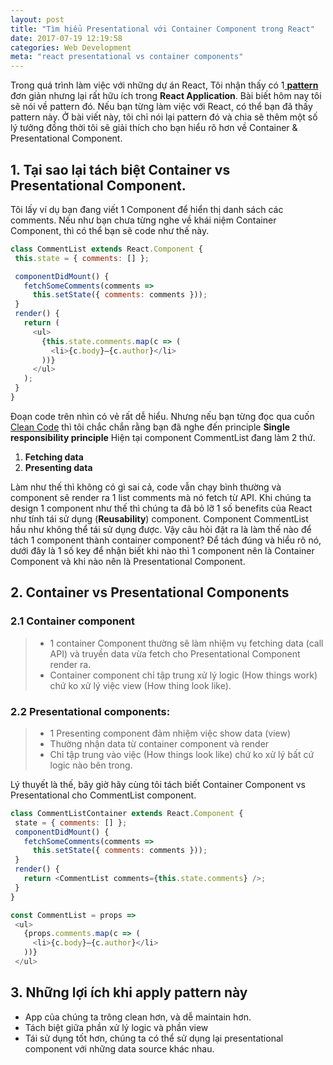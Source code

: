 ```yaml
---
layout: post
title: "Tìm hiểu Presentational với Container Component trong React"
date: 2017-07-19 12:19:58
categories: Web Development
meta: "react presentational vs container components"
---
```

Trong quá trình làm việc với những dự án React, Tôi nhận thấy có 1[ **pattern**](https://en.wikipedia.org/wiki/Software_design_pattern) đơn giản nhưng lại rất hữu ích trong **React Application**. Bài biết hôm nay tôi sẽ nói về pattern đó.
Nếu bạn từng làm việc với React, có thể bạn đã thấy pattern này. Ở bài viết này, tôi chỉ nói lại pattern đó và chia sẽ thêm một số lý tưởng đồng thời tôi sẽ giải thích cho bạn hiểu rõ hơn về Container & Presentational Component.

## 1. Tại sao lại tách biệt Container vs Presentational Component.
Tôi lấy ví dụ bạn đang viết 1 Component để hiển thị danh sách các comments. Nếu như bạn chưa từng nghe về khái niệm Container Component, thì có thể bạn sẽ code như thế này.
```javascript
class CommentList extends React.Component {
 this.state = { comments: [] };

 componentDidMount() {
   fetchSomeComments(comments =>
     this.setState({ comments: comments }));
 }
 render() {
   return (
     <ul>
       {this.state.comments.map(c => (
         <li>{c.body}—{c.author}</li>
       ))}
     </ul>
   );
 }
}
```

Đoạn code trên nhìn có vẻ rất dễ hiểu. Nhưng nếu bạn từng đọc qua cuốn [Clean Code](https://www.amazon.com/Clean-Code-Handbook-Software-Craftsmanship/dp/0132350882) thì tôi chắc chắn rằng bạn đã nghe đến principle **Single responsibility principle**
Hiện tại component CommentList đang làm 2 thứ.
1. **Fetching data**
1. **Presenting data**

Làm như thế thì không có gì sai cả, code vẫn chạy bình thường và component sẽ render ra 1 list comments mà nó fetch từ API.
Khi chúng ta design 1 component như thế thì chúng ta đã bỏ lỡ 1 số benefits của React như tính tái sử dụng (**Reusability**) component. Component CommentList hầu như không thể tái sử dụng được.
Vậy câu hỏi đặt ra là làm thế nào để tách 1 component thành container component? Để tách đúng và hiểu rõ nó, dưới đây là 1 số key để nhận biết khi nào thì 1
component nên là Container Component và khi nào nên là Presentational Component.

## 2. Container vs Presentational Components
### 2.1 Container component
> - 1 container Component thường sẽ làm nhiệm vụ fetching data (call API) và truyền data vừa fetch cho Presentational Component render ra.
> - Container component chỉ tập trung xử lý logic (How things work) chứ ko xử lý việc view (How thing look like).

### 2.2 Presentational components:
> - 1 Presenting component đảm nhiệm việc show data (view)
> - Thường nhận data từ container component và render
> - Chỉ tập trung vào việc (How things look like) chứ ko xử lý bất cứ logic nào bên trong.

Lý thuyết là thế, bây giờ hãy cùng tôi tách biết Container Component vs Presentational cho CommentList component.
```javascript
class CommentListContainer extends React.Component {
 state = { comments: [] };
 componentDidMount() {
   fetchSomeComments(comments =>
     this.setState({ comments: comments }));
 }
 render() {
   return <CommentList comments={this.state.comments} />;
 }
}

const CommentList = props =>
 <ul>
   {props.comments.map(c => (
     <li>{c.body}—{c.author}</li>
   ))}
 </ul>
 ```

## 3. Những lợi ích khi apply pattern này
- App của chúng ta trông clean hơn, và dễ maintain hơn.
- Tách biệt giữa phần xử lý logic và phần view
- Tái sử dụng tốt hơn, chúng ta có thể sử dụng lại presentational component với những data source khác nhau.
